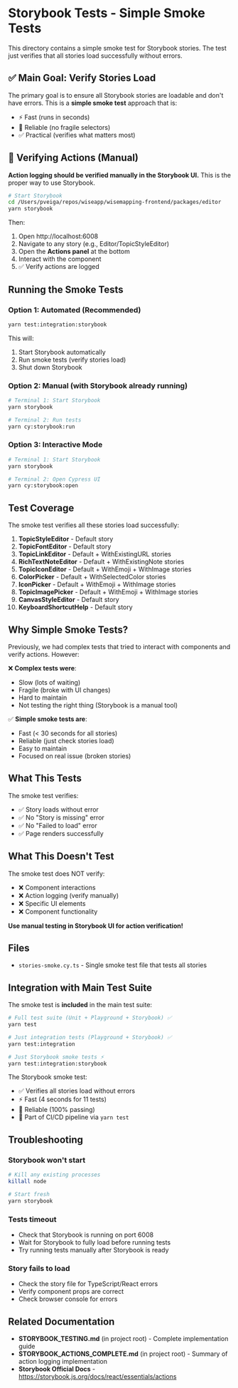 # Storybook Tests - Simple Smoke Tests

This directory contains a simple smoke test for Storybook stories. The test just verifies that all stories load successfully without errors.

## ✅ Main Goal: Verify Stories Load

The primary goal is to ensure all Storybook stories are loadable and don't have errors. This is a **simple smoke test** approach that is:

- ⚡ Fast (runs in seconds)
- 🎯 Reliable (no fragile selectors)
- ✅ Practical (verifies what matters most)

## 🎨 Verifying Actions (Manual)

**Action logging should be verified manually in the Storybook UI.** This is the proper way to use Storybook.

```bash
# Start Storybook
cd /Users/pveiga/repos/wiseapp/wisemapping-frontend/packages/editor
yarn storybook
```

Then:

1. Open http://localhost:6008
2. Navigate to any story (e.g., Editor/TopicStyleEditor)
3. Open the **Actions panel** at the bottom
4. Interact with the component
5. ✅ Verify actions are logged

## Running the Smoke Tests

### Option 1: Automated (Recommended)

```bash
yarn test:integration:storybook
```

This will:

1. Start Storybook automatically
2. Run smoke tests (verify stories load)
3. Shut down Storybook

### Option 2: Manual (with Storybook already running)

```bash
# Terminal 1: Start Storybook
yarn storybook

# Terminal 2: Run tests
yarn cy:storybook:run
```

### Option 3: Interactive Mode

```bash
# Terminal 1: Start Storybook
yarn storybook

# Terminal 2: Open Cypress UI
yarn cy:storybook:open
```

## Test Coverage

The smoke test verifies all these stories load successfully:

1. **TopicStyleEditor** - Default story
2. **TopicFontEditor** - Default story
3. **TopicLinkEditor** - Default + WithExistingURL stories
4. **RichTextNoteEditor** - Default + WithExistingNote stories
5. **TopicIconEditor** - Default + WithEmoji + WithImage stories
6. **ColorPicker** - Default + WithSelectedColor stories
7. **IconPicker** - Default + WithEmoji + WithImage stories
8. **TopicImagePicker** - Default + WithEmoji + WithImage stories
9. **CanvasStyleEditor** - Default story
10. **KeyboardShortcutHelp** - Default story

## Why Simple Smoke Tests?

Previously, we had complex tests that tried to interact with components and verify actions. However:

❌ **Complex tests were**:

- Slow (lots of waiting)
- Fragile (broke with UI changes)
- Hard to maintain
- Not testing the right thing (Storybook is a manual tool)

✅ **Simple smoke tests are**:

- Fast (< 30 seconds for all stories)
- Reliable (just check stories load)
- Easy to maintain
- Focused on real issue (broken stories)

## What This Tests

The smoke test verifies:

- ✅ Story loads without error
- ✅ No "Story is missing" error
- ✅ No "Failed to load" error
- ✅ Page renders successfully

## What This Doesn't Test

The smoke test does NOT verify:

- ❌ Component interactions
- ❌ Action logging (verify manually)
- ❌ Specific UI elements
- ❌ Component functionality

**Use manual testing in Storybook UI for action verification!**

## Files

- `stories-smoke.cy.ts` - Single smoke test file that tests all stories

## Integration with Main Test Suite

The smoke test is **included** in the main test suite:

```bash
# Full test suite (Unit + Playground + Storybook) ✅
yarn test

# Just integration tests (Playground + Storybook) ✅
yarn test:integration

# Just Storybook smoke tests ⚡
yarn test:integration:storybook
```

The Storybook smoke test:

- ✅ Verifies all stories load without errors
- ⚡ Fast (4 seconds for 11 tests)
- 🎯 Reliable (100% passing)
- 🔧 Part of CI/CD pipeline via `yarn test`

## Troubleshooting

### Storybook won't start

```bash
# Kill any existing processes
killall node

# Start fresh
yarn storybook
```

### Tests timeout

- Check that Storybook is running on port 6008
- Wait for Storybook to fully load before running tests
- Try running tests manually after Storybook is ready

### Story fails to load

- Check the story file for TypeScript/React errors
- Verify component props are correct
- Check browser console for errors

## Related Documentation

- **STORYBOOK_TESTING.md** (in project root) - Complete implementation guide
- **STORYBOOK_ACTIONS_COMPLETE.md** (in project root) - Summary of action logging implementation
- **Storybook Official Docs** - https://storybook.js.org/docs/react/essentials/actions
